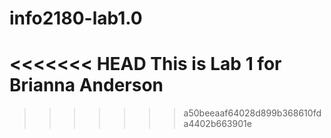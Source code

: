 # info2180-lab1.0
<<<<<<< HEAD
This is Lab 1 for Brianna Anderson
=======

>>>>>>> a50beeaaf64028d899b368610fda4402b663901e
